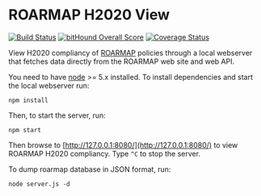 # ROARMAP H2020 View

[![Build Status](https://travis-ci.org/nexacenter/roarmap-h2020-view.svg?branch=master)](https://travis-ci.org/nexacenter/roarmap-h2020-view) [![bitHound Overall Score](https://www.bithound.io/github/nexacenter/roarmap-h2020-view/badges/score.svg)](https://www.bithound.io/github/nexacenter/roarmap-h2020-view) [![Coverage Status](https://coveralls.io/repos/github/nexacenter/roarmap-h2020-view/badge.svg?branch=master)](https://coveralls.io/github/nexacenter/roarmap-h2020-view?branch=master)

View H2020 compliancy of [ROARMAP](http://roarmap.eprints.org/)
policies through a local webserver that fetches data directly from
the ROARMAP web site and web API.

You need to have [node](https://nodejs.org) >= 5.x installed. To install
dependencies and start the local webserver run:

```
npm install
```

Then, to start the server, run:

```
npm start
```

Then browse to [http://127.0.0.1:8080/](http://127.0.0.1:8080/) to
view ROARMAP H2020 compliancy. Type `^C` to stop the server.

To dump roarmap database in JSON format, run:

```
node server.js -d
```
